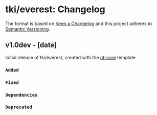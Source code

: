 # tki/everest: Changelog

The format is based on [Keep a Changelog](https://keepachangelog.com/en/1.0.0/)
and this project adheres to [Semantic Versioning](https://semver.org/spec/v2.0.0.html).

## v1.0dev - [date]

Initial release of tki/everest, created with the [nf-core](https://nf-co.re/) template.

### `Added`

### `Fixed`

### `Dependencies`

### `Deprecated`
